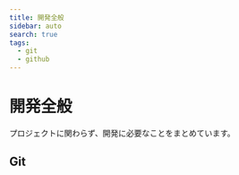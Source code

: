 ```yaml
---
title: 開発全般
sidebar: auto
search: true
tags:
  - git
  - github
---
```


# 開発全般
プロジェクトに関わらず、開発に必要なことをまとめています。

## Git

